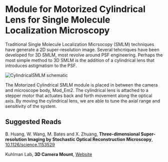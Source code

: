 # Module for Motorized Cylindrical Lens for Single Molecule Localization Microscopy

Traditional Single Molecule Localization Micrsocopy (SMLM) techniques have generate a 2D super-resolution image. Several tehcniques have been developed for 3D SMLM, most revolve around PSF engineering. Perhaps the most simple method to 3D SMLM is the addition of a cylindrical lens that introduces astigmatism to the PSF. 

![CylindricalSMLM schematic](https://github.com/YipLab/IX83-Modules/blob/master/CylindricalSMLM/images/schematic.png)

The Motorized Cylindrical SMLM module is placed in between the camera and microscope body, Mod_Em2.  The cylindrical lens is attached to a stepper motor that actuates back and forth movement along the optical axis. By moving the cylindrical lens, we are able to tune the axial range and sensitivity of the system.

## Suggested Reads

B. Huang, W. Wang, M. Bates and X. Zhuang, **Three-dimensional Super-resolution Imaging by Stochastic Optical Reconstruction Microscopy**, [10.1126/science.1153529](https://www.ncbi.nlm.nih.gov/pmc/articles/PMC2633023/?report=classic)

Kuhlman Lab, **3D Camera Mount**, [Website](http://kuhlman.physics.illinois.edu/resources_camera_mount.html)
